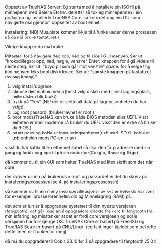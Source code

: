 Oppsett av TrueNAS Server:
Eg starta med å installere ein ISO fil på minnepenn med Balena Etcher. 
deretter så tok eg minnepennen i ein pc/laptop og installerte TrueNAS Core.
så kom det opp ein GUI som navigerte oss gjennom oppsettet av boot enhet.

Installering:
(NB! Mus/plate kommer ikkje til å funke under denne prossesen så du må bruke tastaturet.)

Viktige knapper du må bruke.

Piltaster: for å navigere deg opp, ned og til side i GUI menyen. Ser ut "krokodillegap: opp, ned, høgre, venstre"
Enter: knappen for å gå videre til neste steg. Ser ut: "bøyd pil som går mot venstre"
space: for å velge ting inni menyen feks boot disk/device. Ser ut: "største knappen på tastaturet (avlang knapp)"

1. velg install/upgrade
2. choose destination media (helst velg disken med minst lagringsplass, heile disken blir brukt)
3. trykk på "Yes" (NB! det vil slette alt data på lagringsenheten du har velgt)
4. Lag root passord. (brukernavnet er root.)
5. boot mode(TrueNAS kan bruke både BIOS metoden eller UEFI. Visst enheten er meir moderne så bruker du UEFI. visst den er eldre så bruker du BIOS.)
6. retart pcen og koble ut installeringsenheten(usb med ISO fil. koble ut usb enheten mens PC-en er av)

visst du har kobla til ein ethernet kabel så skal den få ip adresse med ein gang og koble seg opp til på ein nettsøker(Google, Brave og Edge)

då kommer du til ein GUI som heiter TrueNAS med liten skrift som det står core

der skriver du inn på brukernavn root. og passordet er det du skreiv på installeringsprosessen (se 4. på installeringsprossessen)

då kommer du til ein meny med spesifikasjoner av kva enheter du har som for eksempel. prossesorenheten din og Minnelagring (RAM) på.

det som er lurt er å oppgradere systemet til den nyeste versjonen (fangtooth). det går ikkje an å oppgradere direkte fra core til fangtooth fra min erfaring. eg misstenker at det er fordi core versjonen og scale versjonen har forskjellige OS. TrueNAS Core er basert på FreeBSD og TrueNAS Scale er basert på GNU/Linux. 
(eg fant ingen kjelder som bekrefte dette, men det funker for meg)

då må du oppgradere til Cobia 23.10 for å så oppgradere til fangtooth 25.04 